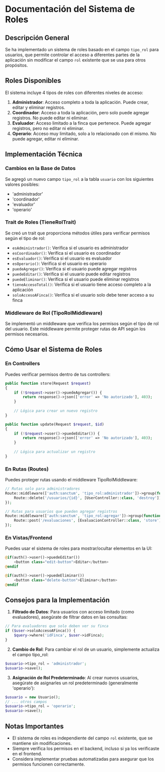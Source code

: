 # Documentación del Sistema de Roles

## Descripción General

Se ha implementado un sistema de roles basado en el campo `tipo_rol` para usuarios, que permite controlar el acceso a diferentes partes de la aplicación sin modificar el campo `rol` existente que se usa para otros propósitos.

## Roles Disponibles

El sistema incluye 4 tipos de roles con diferentes niveles de acceso:

1. **Administrador**: Acceso completo a toda la aplicación. Puede crear, editar y eliminar registros.
2. **Coordinador**: Acceso a toda la aplicación, pero solo puede agregar registros. No puede editar ni eliminar.
3. **Evaluador**: Acceso limitado a la finca que pertenece. Puede agregar registros, pero no editar ni eliminar.
4. **Operario**: Acceso muy limitado, solo a lo relacionado con él mismo. No puede agregar, editar ni eliminar.

## Implementación Técnica

### Cambios en la Base de Datos

Se agregó un nuevo campo `tipo_rol` a la tabla `usuario` con los siguientes valores posibles:
- 'administrador'
- 'coordinador'
- 'evaluador'
- 'operario'

### Trait de Roles (TieneRolTrait)

Se creó un trait que proporciona métodos útiles para verificar permisos según el tipo de rol:

- `esAdministrador()`: Verifica si el usuario es administrador
- `esCoordinador()`: Verifica si el usuario es coordinador
- `esEvaluador()`: Verifica si el usuario es evaluador
- `esOperario()`: Verifica si el usuario es operario
- `puedeAgregar()`: Verifica si el usuario puede agregar registros
- `puedeEditar()`: Verifica si el usuario puede editar registros
- `puedeEliminar()`: Verifica si el usuario puede eliminar registros
- `tieneAccesoTotal()`: Verifica si el usuario tiene acceso completo a la aplicación
- `soloAccesoAFinca()`: Verifica si el usuario solo debe tener acceso a su finca

### Middleware de Rol (TipoRolMiddleware)

Se implementó un middleware que verifica los permisos según el tipo de rol del usuario. Este middleware permite proteger rutas de API según los permisos necesarios.

## Cómo Usar el Sistema de Roles

### En Controllers

Puedes verificar permisos dentro de tus controllers:

```php
public function store(Request $request)
{
    if (!$request->user()->puedeAgregar()) {
        return response()->json(['error' => 'No autorizado'], 403);
    }
    
    // Lógica para crear un nuevo registro
}

public function update(Request $request, $id)
{
    if (!$request->user()->puedeEditar()) {
        return response()->json(['error' => 'No autorizado'], 403);
    }
    
    // Lógica para actualizar un registro
}
```

### En Rutas (Routes)

Puedes proteger rutas usando el middleware TipoRolMiddleware:

```php
// Rutas solo para administradores
Route::middleware(['auth:sanctum', 'tipo_rol:administrador'])->group(function () {
    Route::delete('/usuarios/{id}', [UserController::class, 'destroy']);
});

// Rutas para usuarios que pueden agregar registros
Route::middleware(['auth:sanctum', 'tipo_rol:agregar'])->group(function () {
    Route::post('/evaluaciones', [EvaluacionController::class, 'store']);
});
```

### En Vistas/Frontend

Puedes usar el sistema de roles para mostrar/ocultar elementos en la UI:

```php
@if(auth()->user()->puedeEditar())
    <button class="edit-button">Editar</button>
@endif

@if(auth()->user()->puedeEliminar())
    <button class="delete-button">Eliminar</button>
@endif
```

## Consejos para la Implementación

1. **Filtrado de Datos**: Para usuarios con acceso limitado (como evaluadores), asegúrate de filtrar datos en las consultas:

```php
// Para evaluadores que solo deben ver su finca
if ($user->soloAccesoAFinca()) {
    $query->where('idFinca', $user->idFinca);
}
```

2. **Cambio de Rol**: Para cambiar el rol de un usuario, simplemente actualiza el campo tipo_rol:

```php
$usuario->tipo_rol = 'administrador';
$usuario->save();
```

3. **Asignación de Rol Predeterminado**: Al crear nuevos usuarios, asegúrate de asignarles un rol predeterminado (generalmente 'operario'):

```php
$usuario = new Usuario();
// ... otros campos
$usuario->tipo_rol = 'operario';
$usuario->save();
```

## Notas Importantes

- El sistema de roles es independiente del campo `rol` existente, que se mantiene sin modificaciones.
- Siempre verifica los permisos en el backend, incluso si ya los verificaste en el frontend.
- Considera implementar pruebas automatizadas para asegurar que los permisos funcionen correctamente. 